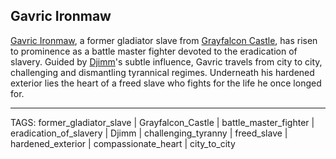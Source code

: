 ## Gavric Ironmaw

[Gavric Ironmaw](.md), a former gladiator slave from [Grayfalcon Castle](../Places/Grayfalcon_Castle.md), has risen to prominence as a battle master fighter devoted to the eradication of slavery. Guided by [Djimm](Djimm.md)'s subtle influence, Gavric travels from city to city, challenging and dismantling tyrannical regimes. Underneath his hardened exterior lies the heart of a freed slave who fights for the life he once longed for.


---
TAGS: former_gladiator_slave | Grayfalcon_Castle | battle_master_fighter | eradication_of_slavery | Djimm | challenging_tyranny | freed_slave | hardened_exterior | compassionate_heart | city_to_city

